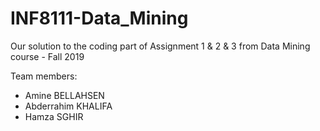 # INF8111-Data_Mining

Our solution to the coding part of Assignment 1 & 2 & 3 from Data Mining course - Fall 2019

Team members:

- Amine BELLAHSEN
- Abderrahim KHALIFA
- Hamza SGHIR
